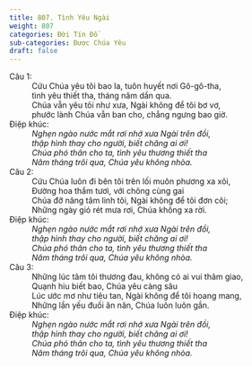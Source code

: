 ```yaml
---
title: 807. Tình Yêu Ngài
weight: 807
categories: Đời Tín Đồ
sub-categories: Được Chúa Yêu
draft: false
---
```

<dl><dt>Câu 1:</dt><dd data-verse="1">Cứu Chúa yêu tôi bao la, tuôn huyết nơi Gô-gô-tha, <br/>tình yêu thiết tha, tháng năm dần qua. <br/>Chúa vẫn yêu tôi như xưa, Ngài không để tôi bơ vơ, <br/>phước lành Chúa vẫn ban cho, chẳng ngưng bao giờ. </dd><dt>Điệp khúc:</dt><dd data-chorus="1"><em> Nghẹn ngào nước mắt rơi nhớ xưa Ngài trên đồi, <br/>thập hình thay cho người, biết chăng ai ơi! <br/>Chúa phó thân cho ta, tình yêu thương thiết tha <br/>Năm tháng trôi qua, Chúa yêu không nhòa. </em></dd><dt>Câu 2:</dt><dd data-verse="2">Cứu Chúa luôn đi bên tôi trên lối muôn phương xa xôi, <br/>Đường hoa thắm tươi, với chông cùng gai <br/>Chúa đỡ nâng tâm linh tôi, Ngài không để tôi đơn côi; <br/>Những ngày gió rét mưa rơi, Chúa không xa rời. </dd><dt>Điệp khúc:</dt><dd data-chorus="1"><em> Nghẹn ngào nước mắt rơi nhớ xưa Ngài trên đồi, <br/>thập hình thay cho người, biết chăng ai ơi! <br/>Chúa phó thân cho ta, tình yêu thương thiết tha <br/>Năm tháng trôi qua, Chúa yêu không nhòa. </em></dd><dt>Câu 3:</dt><dd data-verse="3">Những lúc tâm tôi thương đau, không có ai vui thâm giao, <br/>Quạnh hiu biết bao, Chúa yêu càng sâu <br/>Lúc ước mơ như tiêu tan, Ngài không để tôi hoang mang, <br/>Những lần yếu đuối ăn năn, Chúa luôn luôn gần. </dd><dt>Điệp khúc:</dt><dd data-chorus="1"><em> Nghẹn ngào nước mắt rơi nhớ xưa Ngài trên đồi, <br/>thập hình thay cho người, biết chăng ai ơi! <br/>Chúa phó thân cho ta, tình yêu thương thiết tha <br/>Năm tháng trôi qua, Chúa yêu không nhòa. </em></dd></dl>